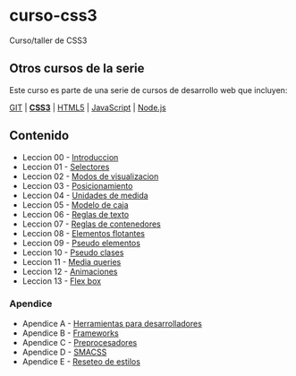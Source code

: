 # curso-css3
Curso/taller de CSS3

## Otros cursos de la serie
Este curso es parte de una serie de cursos de desarrollo web que incluyen:

[GIT](https://github.com/jorgeriv/curso-git) | 
**[CSS3](https://github.com/jorgeriv/curso-css)** | 
[HTML5](https://github.com/jorgeriv/curso-html5) | 
[JavaScript](https://github.com/jorgeriv/curso-ecmascript) | 
[Node.js](https://github.com/jorgeriv/curso-node)

## Contenido

* Leccion 00 - [Introduccion](https://github.com/jorgeriv/curso-ecmascript/tree/master/leccion%2000)
* Leccion 01 - [Selectores]()
* Leccion 02 - [Modos de visualizacion]()
* Leccion 03 - [Posicionamiento]()
* Leccion 04 - [Unidades de medida]()
* Leccion 05 - [Modelo de caja]()
* Leccion 06 - [Reglas de texto]()
* Leccion 07 - [Reglas de contenedores]()
* Leccion 08 - [Elementos flotantes]()
* Leccion 09 - [Pseudo elementos]()
* Leccion 10 - [Pseudo clases]()
* Leccion 11 - [Media queries]()
* Leccion 12 - [Animaciones]()
* Leccion 13 - [Flex box]()

### Apendice
* Apendice A - [Herramientas para desarrolladores]()
* Apendice B - [Frameworks]()
* Apendice C - [Preprocesadores]()
* Apendice D - [SMACSS]()
* Apendice E - [Reseteo de estilos]()
